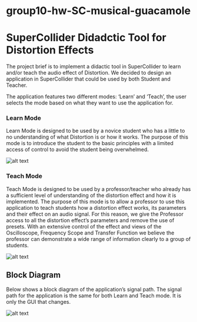 # group10-hw-SC-musical-guacamole


# SuperCollider Didadctic Tool for Distortion Effects

The project brief is to implement a didactic tool in SuperCollider to learn and/or teach the audio effect of Distortion. We decided to design an application in SuperCollider that could be used by both Student and Teacher. 

The application features two different modes: ‘Learn’ and ‘Teach’, the user selects the mode based on what they want to use the application for. 

### Learn Mode

Learn Mode is designed to be used by a novice student who has a little to no understanding of what Distortion is or how it works.  The purpose of this mode is to introduce the student to the basic principles with a limited access of control to avoid the student being overwhelmed. 

![alt text](https://github.com/polimi-cmls-23/group10-hw-SC-musical-guacamole/blob/main/learn_mode.png?raw=true)

### Teach Mode

Teach Mode is designed to be used by a professor/teacher who already has a sufficient level of understanding of the distortion effect and how it is implemented. The purpose of this mode is to allow a professor to use this application to teach students how a distortion effect works, its parameters and their effect on an audio signal. For this reason, we give the Professor access to all the distortion effect’s parameters and remove the use of presets. With an extensive control of the effect and views of the Oscilloscope, Frequency Scope and Transfer Function we believe the professor can demonstrate a wide range of information clearly to a group of students. 

![alt text](https://github.com/polimi-cmls-23/group10-hw-SC-musical-guacamole/blob/main/teach_mode.png?raw=true)

## Block Diagram 

Below shows a block diagram of the application’s signal path. The signal path for the application is the same for both Learn and Teach mode. It is only the GUI that changes.

![alt text](https://github.com/polimi-cmls-23/group10-hw-SC-musical-guacamole/blob/main/signalchain.png?raw=true)

